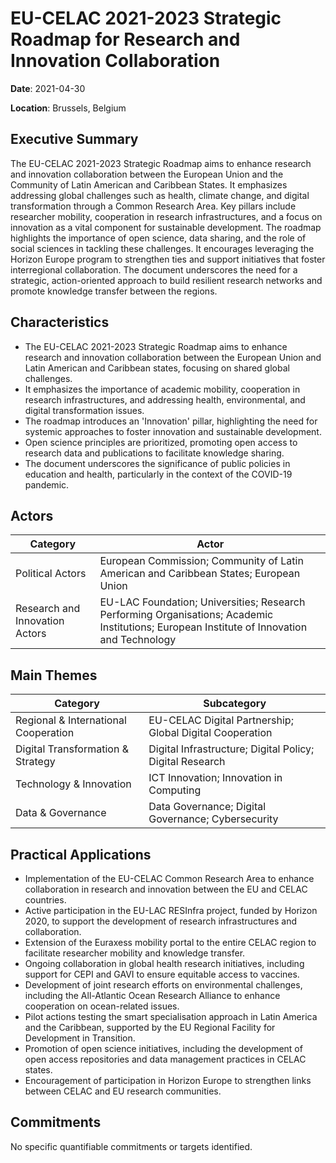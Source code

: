 # EU-CELAC 2021-2023 Strategic Roadmap for Research and Innovation Collaboration

**Date**: 2021-04-30

**Location**: Brussels, Belgium

## Executive Summary

The EU-CELAC 2021-2023 Strategic Roadmap aims to enhance research and innovation collaboration between the European Union and the Community of Latin American and Caribbean States. It emphasizes addressing global challenges such as health, climate change, and digital transformation through a Common Research Area. Key pillars include researcher mobility, cooperation in research infrastructures, and a focus on innovation as a vital component for sustainable development. The roadmap highlights the importance of open science, data sharing, and the role of social sciences in tackling these challenges. It encourages leveraging the Horizon Europe program to strengthen ties and support initiatives that foster interregional collaboration. The document underscores the need for a strategic, action-oriented approach to build resilient research networks and promote knowledge transfer between the regions.

## Characteristics

- The EU-CELAC 2021-2023 Strategic Roadmap aims to enhance research and innovation collaboration between the European Union and Latin American and Caribbean states, focusing on shared global challenges.
- It emphasizes the importance of academic mobility, cooperation in research infrastructures, and addressing health, environmental, and digital transformation issues.
- The roadmap introduces an 'Innovation' pillar, highlighting the need for systemic approaches to foster innovation and sustainable development.
- Open science principles are prioritized, promoting open access to research data and publications to facilitate knowledge sharing.
- The document underscores the significance of public policies in education and health, particularly in the context of the COVID-19 pandemic.

## Actors

| Category | Actor |
| --- | --- |
| Political Actors | European Commission; Community of Latin American and Caribbean States; European Union |
| Research and Innovation Actors | EU-LAC Foundation; Universities; Research Performing Organisations; Academic Institutions; European Institute of Innovation and Technology |

## Main Themes

| Category | Subcategory |
| --- | --- |
| Regional & International Cooperation | EU-CELAC Digital Partnership; Global Digital Cooperation |
| Digital Transformation & Strategy | Digital Infrastructure; Digital Policy; Digital Research |
| Technology & Innovation | ICT Innovation; Innovation in Computing |
| Data & Governance | Data Governance; Digital Governance; Cybersecurity |

## Practical Applications

- Implementation of the EU-CELAC Common Research Area to enhance collaboration in research and innovation between the EU and CELAC countries.
- Active participation in the EU-LAC RESInfra project, funded by Horizon 2020, to support the development of research infrastructures and collaboration.
- Extension of the Euraxess mobility portal to the entire CELAC region to facilitate researcher mobility and knowledge transfer.
- Ongoing collaboration in global health research initiatives, including support for CEPI and GAVI to ensure equitable access to vaccines.
- Development of joint research efforts on environmental challenges, including the All-Atlantic Ocean Research Alliance to enhance cooperation on ocean-related issues.
- Pilot actions testing the smart specialisation approach in Latin America and the Caribbean, supported by the EU Regional Facility for Development in Transition.
- Promotion of open science initiatives, including the development of open access repositories and data management practices in CELAC states.
- Encouragement of participation in Horizon Europe to strengthen links between CELAC and EU research communities.

## Commitments

No specific quantifiable commitments or targets identified.